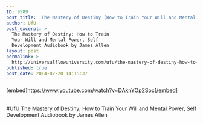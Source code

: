 ```yaml
---
ID: 9589
post_title: 'The Mastery of Destiny [How to Train Your Will and Mental Power] Self Development  #UfU'
author: UfU
post_excerpt: >
  The Mastery of Destiny; How to Train
  Your Will and Mental Power, Self
  Development Audiobook by James Allen
layout: post
permalink: >
  http://universalflowuniversity.com/ufu/the-mastery-of-destiny-how-to-train-your-will-and-mental-power-self-development-ufu/
published: true
post_date: 2014-02-20 14:15:37
---
```

[embed]https://www.youtube.com/watch?v=DAknYOp2Soc[/embed]</br></br>
<p>#UfU The Mastery of Destiny; How to Train Your Will and Mental Power, Self Development Audiobook by James Allen </p>